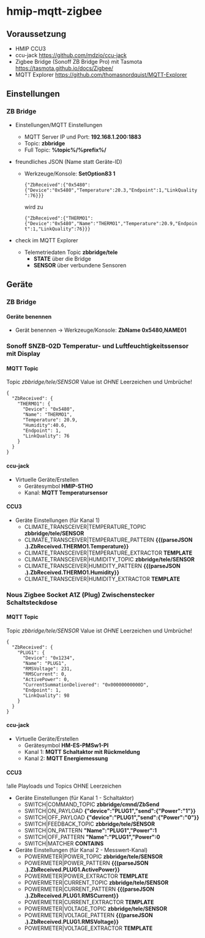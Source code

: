 # hmip-mqtt-zigbee

## Voraussetzung

* HMIP CCU3
* ccu-jack https://github.com/mdzio/ccu-jack
* Zigbee Bridge (Sonoff ZB Bridge Pro) mit Tasmota https://tasmota.github.io/docs/Zigbee/
* MQTT Explorer https://github.com/thomasnordquist/MQTT-Explorer

## Einstellungen 

### ZB Bridge

* Einstellungen/MQTT Einstellungen
  * MQTT Server IP und Port: __192.168.1.200:1883__
  * Topic: __zbbridge__
  * Full Topic: __%topic%/%prefix%/__
* freundliches JSON (Name statt Geräte-ID)
  * Werkzeuge/Konsole: __SetOption83 1__
 
    `{"ZbReceived":{"0x5480":{"Device":"0x5480","Temperature":20.3,"Endpoint":1,"LinkQuality":76}}}`
    
    wird zu
    
    `{"ZbReceived":{"THERMO1":{"Device":"0x5480","Name":"THERMO1","Temperature":20.9,"Endpoint":1,"LinkQuality":76}}}`
 
* check im MQTT Explorer
  * Telemetriedaten Topic __zbbridge/tele__
    * __STATE__ über die Bridge
    * __SENSOR__ über verbundene Sensoren
   
## Geräte

### ZB Bridge

#### Geräte benennen

* Gerät benennen -> Werkzeuge/Konsole: __ZbName 0x5480,NAME01__

### Sonoff SNZB-02D Temperatur- und Luftfeuchtigkeitssensor mit Display

#### MQTT Topic 

Topic _zbbridge/tele/SENSOR_ Value ist _OHNE_ Leerzeichen und Umbrüche!

    {
      "ZbReceived": {
        "THERMO1": {
          "Device": "0x5480",
          "Name": "THERMO1",
          "Temperature": 20.9,
      	  "Humidity":40.6,
          "Endpoint": 1,
          "LinkQuality": 76
        }
      }
    }

#### ccu-jack

* Virtuelle Geräte/Erstellen
  * Gerätesymbol __HMIP-STHO__
  * Kanal: __MQTT Temperatursensor__
 
#### CCU3

* Geräte Einstellungen (für Kanal 1)
  * CLIMATE_TRANSCEIVER|TEMPERATURE_TOPIC __zbbridge/tele/SENSOR__
  * CLIMATE_TRANSCEIVER|TEMPERATURE_PATTERN __{{(parseJSON .).ZbReceived.THERMO1.Temperature}}__
  * CLIMATE_TRANSCEIVER|TEMPERATURE_EXTRACTOR __TEMPLATE__
  * CLIMATE_TRANSCEIVER|HUMIDITY_TOPIC __zbbridge/tele/SENSOR__
  * CLIMATE_TRANSCEIVER|HUMIDITY_PATTERN __{{(parseJSON .).ZbReceived.THERMO1.Humidity}}__
  * CLIMATE_TRANSCEIVER|HUMIDITY_EXTRACTOR __TEMPLATE__

### Nous Zigbee Socket A1Z (Plug) Zwischenstecker Schaltsteckdose

#### MQTT Topic 

Topic _zbbridge/tele/SENSOR_ Value ist _OHNE_ Leerzeichen und Umbrüche!

    {
      "ZbReceived": {
        "PLUG1": {
          "Device": "0x1234",
          "Name": "PLUG1",
          "RMSVoltage": 231,
          "RMSCurrent": 0,
          "ActivePower": 0,
          "CurrentSummationDelivered": "0x00000000000D",
          "Endpoint": 1,
          "LinkQuality": 98
        }
      }
    }

#### ccu-jack

* Virtuelle Geräte/Erstellen
  * Gerätesymbol __HM-ES-PMSw1-Pl__
  * Kanal 1: __MQTT Schaltaktor mit Rückmeldung__
  * Kanal 2: __MQTT Energiemessung__
 
#### CCU3

!alle Playloads und Topics OHNE Leerzeichen

* Geräte Einstellungen (für Kanal 1 - Schaltaktor)
  * SWITCH|COMMAND_TOPIC __zbbridge/cmnd/ZbSend__
  * SWITCH|ON_PAYLOAD __{"device":"PLUG1","send":{"Power":"1"}}__
  * SWITCH|OFF_PAYLOAD __{"device":"PLUG1","send":{"Power":"0"}}__
  * SWITCH|FEEDBACK_TOPIC __zbbridge/tele/SENSOR__
  * SWITCH|ON_PATTERN __"Name":"PLUG1","Power":1__
  * SWITCH|OFF_PATTERN __"Name":"PLUG1","Power":0__
  * SWITCH|MATCHER __CONTAINS__
* Geräte Einstellungen (für Kanal 2 - Messwert-Kanal)
  * POWERMETER|POWER_TOPIC __zbbridge/tele/SENSOR__
  * POWERMETER|POWER_PATTERN __{{(parseJSON .).ZbReceived.PLUG1.ActivePower}}__
  * POWERMETER|POWER_EXTRACTOR __TEMPLATE__
  * POWERMETER|CURRENT_TOPIC __zbbridge/tele/SENSOR__
  * POWERMETER|CURRENT_PATTERN __{{(parseJSON .).ZbReceived.PLUG1.RMSCurrent}}__
  * POWERMETER|CURRENT_EXTRACTOR __TEMPLATE__
  * POWERMETER|VOLTAGE_TOPIC __zbbridge/tele/SENSOR__
  * POWERMETER|VOLTAGE_PATTERN __{{(parseJSON .).ZbReceived.PLUG1.RMSVoltage}}__
  * POWERMETER|VOLTAGE_EXTRACTOR __TEMPLATE__





